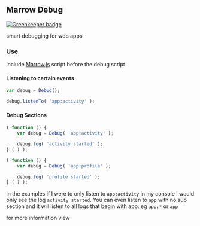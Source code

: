 ## Marrow Debug

[![Greenkeeper badge](https://badges.greenkeeper.io/jcblw/marrow-debug.svg)](https://greenkeeper.io/)

smart debugging for web apps

### Use

include [Marrow.js](https://github.com/jacoblwe20/marrow) script before the debug script

#### Listening to certain events

```javascript
var debug = Debug();

debug.listenTo( 'app:activity' );
```

#### Debug Sections

```javascript
( function () {
	var debug = Debug( 'app:activity' );

	debug.log( 'activity started' );
} ( ) );

( function () {
	var debug = Debug( 'app:profile' );

	debug.log( 'profile started' );
} ( ) );
```

in the examples if I were to only listen to `app:activity` in my console I would only see the log `activity started`. You can even listen to `app` with no sub section and it will listen to all logs that begin with app. eg `app:*` or `app`

for more information view 
